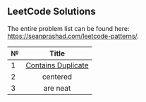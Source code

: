 ## LeetCode Solutions

The entire problem list can be found here: https://seanprashad.com/leetcode-patterns/.

| №             | Title               |
| ------------- |:------------------: |
| 1             | [Contains Duplicate](https://github.com/mbuchatskyi/leetcode-practice/blob/main/src/main/java/mbuchatskyi/easy/ContainsDuplicate.java)  |
| 2             | centered            | 
| 3             | are neat            |